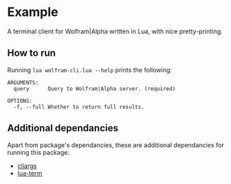 # Example

A terminal client for Wolfram|Alpha written in Lua, with nice pretty-printing.

## How to run

Running `lua wolfram-cli.lua --help` prints the following:

```
ARGUMENTS:
  query      Query to Wolfram|Alpha server. (required)

OPTIONS:
  -f, --full Whether to return full results.
```

## Additional dependancies

Apart from package's dependancies, these are additional dependancies for running this package:
* [cliargs](https://luarocks.org/modules/amireh/lua_cliargs)
* [lua-term](https://luarocks.org/modules/hoelzro/lua-term)